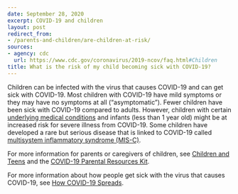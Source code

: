 ```yaml
---
date: September 28, 2020
excerpt: COVID-19 and children
layout: post
redirect_from:
- /parents-and-children/are-children-at-risk/
sources:
- agency: cdc
  url: https://www.cdc.gov/coronavirus/2019-ncov/faq.html#Children
title: What is the risk of my child becoming sick with COVID-19?
---
```


Children can be infected with the virus that causes COVID-19 and can get sick with COVID-19. Most children with COVID-19 have mild symptoms or they may have no symptoms at all (“asymptomatic”). Fewer children have been sick with COVID-19 compared to adults. However, children with certain [underlying medical conditions](https://www.cdc.gov/coronavirus/2019-ncov/need-extra-precautions/people-with-medical-conditions.html#children-underlying-conditions) and infants (less than 1 year old) might be at increased risk for severe illness from COVID-19. Some children have developed a rare but serious disease that is linked to COVID-19 called [multisystem inflammatory syndrome (MIS-C)](https://www.cdc.gov/coronavirus/2019-ncov/daily-life-coping/children/mis-c.html).   

For more information for parents or caregivers of children, see [Children and Teens](https://www.cdc.gov/coronavirus/2019-ncov/daily-life-coping/caring-for-children.html)  and the [COVID-19 Parental Resources Kit](https://www.cdc.gov/coronavirus/2019-ncov/daily-life-coping/parental-resource-kit/childhood.html).  

For more information about how people get sick with the virus that causes COVID-19, see [How COVID-19 Spreads](https://www.cdc.gov/coronavirus/2019-ncov/prevent-getting-sick/how-covid-spreads.html). 